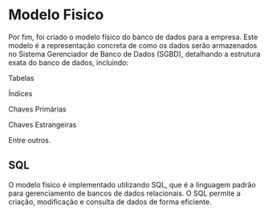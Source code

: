 # Modelo Fisico

Por fim, foi criado o modelo físico do banco de dados para a empresa. Este modelo é a representação concreta de como os dados serão armazenados no Sistema Gerenciador de Banco de Dados (SGBD), detalhando a estrutura exata do banco de dados, incluindo:

Tabelas

Índices

Chaves Primárias

Chaves Estrangeiras

Entre outros.

## SQL
O modelo físico é implementado utilizando SQL, que é a linguagem padrão para gerenciamento de bancos de dados relacionais. O SQL permite a criação, modificação e consulta de dados de forma eficiente.